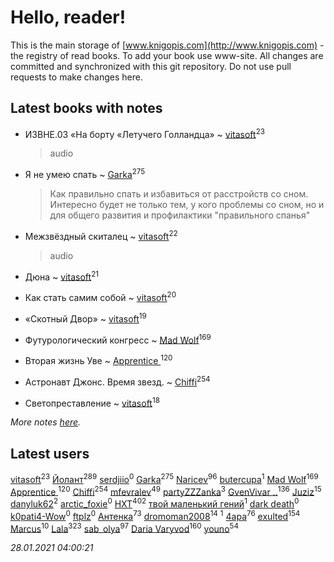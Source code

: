 # Hello, reader!
This is the main storage of [www.knigopis.com](http://www.knigopis.com) - the registry of read books.
To add your book use www-site. All changes are committed and synchronized with this git repository.
Do not use pull requests to make changes here.


## Latest books with notes
* ИЗВНЕ.03 «На борту «Летучего Голландца» ~ [vitasoft](users/474/47446642-vkontakte)<sup>23</sup>
    > audio

* Я не умею спать ~ [Garka](users/115/115753719718250012620-google)<sup>275</sup>
    > Как правильно спать и избавиться от расстройств со сном. Интересно будет не только тем,  у кого проблемы со сном, но и для общего развития и профилактики "правильного спанья"

* Межзвёздный скиталец ~ [vitasoft](users/474/47446642-vkontakte)<sup>22</sup>
    > audio

* Дюна ~ [vitasoft](users/474/47446642-vkontakte)<sup>21</sup>

* Как стать самим собой ~ [vitasoft](users/474/47446642-vkontakte)<sup>20</sup>

* «Скотный Двор» ~ [vitasoft](users/474/47446642-vkontakte)<sup>19</sup>

* Футурологический конгресс ~ [Mad Wolf](users/947/94738840-vkontakte)<sup>169</sup>

* Вторая жизнь Уве ~ [Apprentice ](users/528/52821952-vkontakte)<sup>120</sup>

* Астронавт Джонс. Время звезд. ~ [Chiffi](users/105/105831994080785626680-google)<sup>254</sup>

* Светопреставление ~ [vitasoft](users/474/47446642-vkontakte)<sup>18</sup>


_More notes [here](latest_books_with_notes.md)._


## Latest users
[vitasoft](users/474/47446642-vkontakte)<sup>23</sup> 
[Йолант](users/104/104690883692185089260-google)<sup>289</sup> 
[serdjiio](users/381/381860300-vkontakte)<sup>0</sup> 
[Garka](users/115/115753719718250012620-google)<sup>275</sup> 
[Naricev](users/107/107090515204537133928-google)<sup>96</sup> 
[butercupa](users/193/193697993-vkontakte)<sup>1</sup> 
[Mad Wolf](users/947/94738840-vkontakte)<sup>169</sup> 
[Apprentice ](users/528/52821952-vkontakte)<sup>120</sup> 
[Chiffi](users/105/105831994080785626680-google)<sup>254</sup> 
[mfevralev](users/140/140966150-vkontakte)<sup>49</sup> 
[partyZZZanka](users/931/9315852-vkontakte)<sup>3</sup> 
[GvenVivar ..](users/158/158266434925901-facebook)<sup>136</sup> 
[Juziz](users/396/396008489-vkontakte)<sup>15</sup> 
[danyluk62](users/374/374149854-vkontakte)<sup>2</sup> 
[arctic_foxie](users/100/100319841-vkontakte)<sup>0</sup> 
[HXT](users/100/100002563462782-facebook)<sup>402</sup> 
[твой маленький гений](users/315/315647032-yandex)<sup>1</sup> 
[dark death](users/517/5175580462988229760-mailru)<sup>0</sup> 
[k0pati4-Wow](users/537/537324487-yandex)<sup>0</sup> 
[ftplz](users/116/116018672874380289920-google)<sup>0</sup> 
[Антенка](users/118/118158645037334943900-google)<sup>73</sup> 
[dromoman2008](users/444/44461886-yandex)<sup>14</sup> 
[](users/604/6040318868800313324-mailru)<sup>1</sup> 
[4apa](users/117/117392596378069249667-google)<sup>76</sup> 
[exulted](users/100/100599204551896265722-google)<sup>154</sup> 
[Marcus](users/271/2710776892572610-facebook)<sup>10</sup> 
[Lala](users/761/76187635-vkontakte)<sup>323</sup> 
[sab_olya](users/139/139338401-vkontakte)<sup>97</sup> 
[Daria Varyvod](users/829/829893410524253-facebook)<sup>160</sup> 
[youno](users/302/302928912-vkontakte)<sup>54</sup> 


_28.01.2021 04:00:21_
